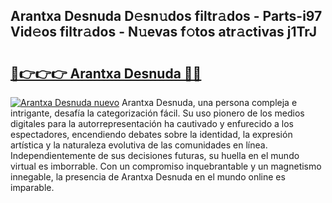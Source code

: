 ## Arantxa Desnuda D𝚎sn𝚞dos filtr𝚊dos - Parts-i97 Vid𝚎os filtr𝚊dos - N𝚞evas f𝚘tos atr𝚊ctivas j1TrJ

# <h2><a href="http://mbbfb6d.tromn.icu/?c=Arantxa+Desnuda">🔗👉👉👉 Arantxa Desnuda 🔗🔗</a></h2>

[![Arantxa Desnuda nuevo](https://i.imgur.com/pEAQMta.gif)](http://mbbfb6d.tromn.icu/?c=Arantxa+Desnuda)
Arantxa Desnuda, una persona compleja e intrigante, desafía la categorización fácil. Su uso pionero de los medios digitales para la autorrepresentación ha cautivado y enfurecido a los espectadores, encendiendo debates sobre la identidad, la expresión artística y la naturaleza evolutiva de las comunidades en línea. Independientemente de sus decisiones futuras, su huella en el mundo virtual es imborrable. Con un compromiso inquebrantable y un magnetismo innegable, la presencia de Arantxa Desnuda en el mundo online es imparable.
